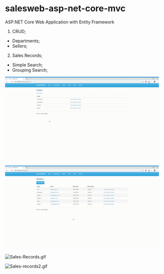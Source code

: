 # salesweb-asp-net-core-mvc

ASP.NET Core Web Application with Entity Framework

1. CRUD;
 - Departments;
 - Sellers;

2. Sales Records;
- Simple Search;
- Grouping Search;

![Departments.gif]( https://github.com/LuizGustav0/salesweb-asp-net-core-mvc/blob/master/SalesWebMvc/wwwroot/images/DEPARTMENTS.gif)

![Sellers.gif]( https://github.com/LuizGustav0/salesweb-asp-net-core-mvc/blob/master/SalesWebMvc/wwwroot/images/Sellers.gif)

![Sales-Records.gif]( https://github.com/LuizGustav0/salesweb-asp-net-core-mvc/blob/master/SalesWebMvc/wwwroot/images/Sales-Records.gif)


![ Sales-records2.gif]( https://github.com/LuizGustav0/salesweb-asp-net-core-mvc/blob/master/SalesWebMvc/wwwroot/images/Sales-records2.gif)
